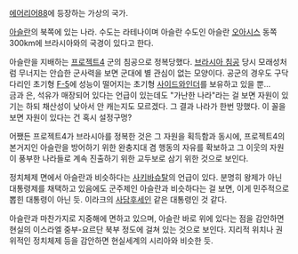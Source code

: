 [에어리어88](%EC%97%90%EC%96%B4%EB%A6%AC%EC%96%B488.md)에 등장하는 가상의 국가.

[아슬란](%EC%95%84%EC%8A%AC%EB%9E%80.md)의 북쪽에 있는 나라. 수도는 라테나이며 아슬란 수도인 아슬란
[오아시스](%EC%98%A4%EC%95%84%EC%8B%9C%EC%8A%A4.md) 동쪽 300km에 브라시아와의 국경이 있다고
한다.

아슬란을 지배하는 [프로젝트4](%ED%94%84%EB%A1%9C%EC%A0%9D%ED%8A%B84.md) 군의 침공으로 정복당했다.
[브라시아 침공](%EB%B8%8C%EB%9D%BC%EC%8B%9C%EC%95%84%20%EC%B9%A8%EA%B3%B5.md) 당시
모래성처럼 무너지는 안습한 군사력을 보면 군대에 별 관심이 없는 모양이다. 공군의 경우도 구닥다리인 초기형 [F-5](F-5.md)에
성능이 떨어지는 초기형
[사이드와인더](%EC%82%AC%EC%9D%B4%EB%93%9C%EC%99%80%EC%9D%B8%EB%8D%94.md)를 보유하고
있을 뿐...  
금과 은, 석유가 매장되어 있다는 언급이 있는데도 "가난한 나라"라는 걸 보면 자원이 있기는 하되 채산성이 낮아서 안 캐는지도 모르겠다. 그
결과 나라가 한번 망했다. 이 꼴을 보면 자원이 있다는 건 혹시 설정구멍?

어쨌든 프로젝트4가 브라시아를 정복한 것은 그 자원을 획득함과 동시에, 프로젝트4의 본거지인 아슬란을 방어하기 위한 완충지대 겸 행동의
자유를 확보하고 그 이웃의 자원이 풍부한 나라들로 계속 진출하기 위한 교두보로 삼기 위한 것으로 보인다.  

정치체제 면에서 아슬란과 비슷하다는 [사키바슈탈](%EC%82%AC%ED%82%A4%20%EB%B0%94%EC%8A%88%ED%83%88.md)의 언급이 있다. 분명히 왕제가
아닌 대통령제를 채택하고 있음에도 군주제인 아슬란과 비슷하다는 걸 보면, 이게 민주적으로 뽑힌 대통령이 아닌 듯. 이라크의 [사담후세인](%EC%82%AC%EB%8B%B4%20%ED%9B%84%EC%84%B8%EC%9D%B8.md) 같은 대통령인 것 같다.

아슬란과 마찬가지로 지중해에 면하고 있으며, 아슬란 바로 위에 있다는 점을 감안하면 현실의 이스라엘 중부-요르단 북부 정도에 걸쳐 있는
것으로 보인다. 지리적 위치나 권위적인 정치체제 등을 감안하면 현실세계의 시리아와 비슷한 듯.  

  

